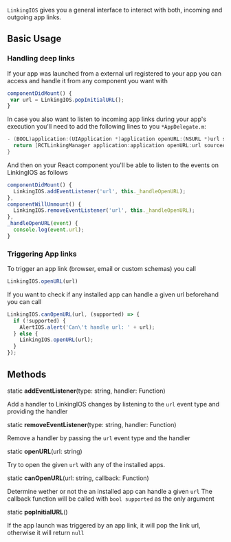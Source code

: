 `LinkingIOS` gives you a general interface to interact with both, incoming and outgoing app links.

## Basic Usage 

### Handling deep links 

If your app was launched from a external url registered to your app you can access and handle it from any component you want with

```javascript
componentDidMount() {
 var url = LinkingIOS.popInitialURL();
}
```

In case you also want to listen to incoming app links during your app's execution you'll need to add the following lines to you `*AppDelegate.m`:

```java
- (BOOL)application:(UIApplication *)application openURL:(NSURL *)url sourceApplication:(NSString *)sourceApplication annotation:(id)annotation {
  return [RCTLinkingManager application:application openURL:url sourceApplication:sourceApplication annotation:annotation];
}
```

And then on your React component you'll be able to listen to the events on LinkingIOS as follows

```javascript
componentDidMount() {
  LinkingIOS.addEventListener('url', this._handleOpenURL);
},
componentWillUnmount() {
  LinkingIOS.removeEventListener('url', this._handleOpenURL);
},
_handleOpenURL(event) {
  console.log(event.url);
}
```

### Triggering App links 

To trigger an app link (browser, email or custom schemas) you call

```javascript
LinkingIOS.openURL(url)
```

If you want to check if any installed app can handle a given url beforehand you can call

```javascript
LinkingIOS.canOpenURL(url, (supported) => {
  if (!supported) {
    AlertIOS.alert('Can\'t handle url: ' + url);
  } else {
    LinkingIOS.openURL(url);
  }
});
```

## Methods 

static **addEventListener**(type: string, handler: Function) 

Add a handler to LinkingIOS changes by listening to the `url` event type and providing the handler

static **removeEventListener**(type: string, handler: Function) 

Remove a handler by passing the `url` event type and the handler

static **openURL**(url: string) 

Try to open the given `url` with any of the installed apps.

static **canOpenURL**(url: string, callback: Function) 

Determine wether or not the an installed app can handle a given `url` The callback function will be called with `bool supported` as the only argument

static **popInitialURL**() 

If the app launch was triggered by an app link, it will pop the link url, otherwise it will return `null`